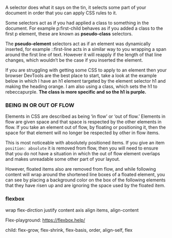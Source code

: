 A selector does what it says on the tin, it selects some part of your document in order that you can apply CSS rules to it.

Some selectors act as if you had applied a class to something in the document. For example p:first-child behaves as if you added a class to the first p element, these are known as **pseudo-class** selectors.

The **pseudo-element** selectors act as if an element was dynamically inserted, for example ::first-line acts in a similar way to you wrapping a span around the first line of text. However it will reapply if the length of that line changes, which wouldn’t be the case if you inserted the element.

If you are struggling with getting some CSS to apply to an element then your browser DevTools are the best place to start, take a look at the example below in which I have an h1 element targeted by the element selector h1 and making the heading orange. I am also using a class, which sets the h1 to rebeccapurple. **The class is more specific and so the h1 is purple.**

### BEING IN OR OUT OF FLOW

Elements in CSS are described as being ‘in flow’ or ‘out of flow.’ Elements in flow are given space and that space is respected by the other elements in flow. If you take an element out of flow, by floating or positioning it, then the space for that element will no longer be respected by other in flow items.

This is most noticeable with absolutely positioned items. If you give an item `position: absolute` it is removed from flow, then you will need to ensure that you do not have a situation in which the out of flow element overlaps and makes unreadable some other part of your layout.

However, floated items also are removed from flow, and while following content will wrap around the shortened line boxes of a floated element, you can see by placing a background color on the box of the following elements that they have risen up and are ignoring the space used by the floated item.

### flexbox

wrap flex-dirction justify content axis align items, align-content

Flex-playground: https://flexbox.help/

child: flex-grow, flex-shrink, flex-basis, order, align-self, flex
